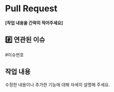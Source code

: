 # Pull Request

**[작업 내용을 간략히 적어주세요]**

## #️⃣ 연관된 이슈

#이슈번호

## 작업 내용

수정한 내용이나 추가한 기능에 대해 자세히 설명해 주세요.
